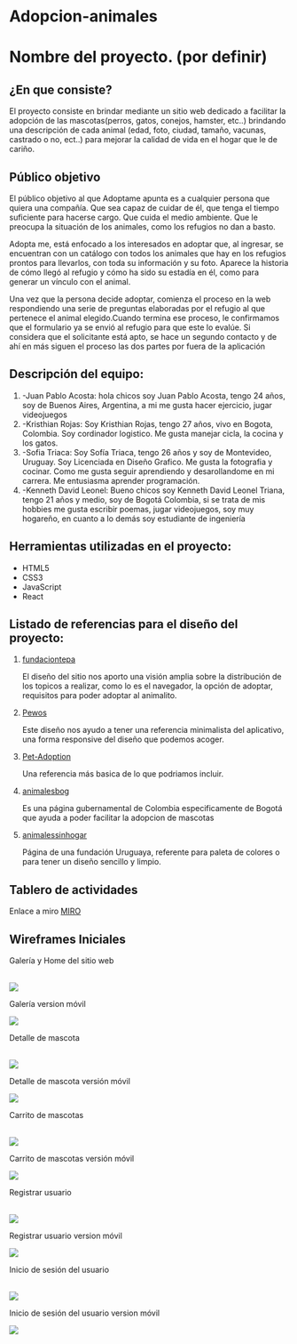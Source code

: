 # Adopcion-animales

<h1>Nombre del proyecto. (por definir) </h1>

  <section >
    <h2>¿En que consiste? </h2>
    <p>
        El proyecto consiste en brindar mediante un sitio web dedicado a facilitar la adopción de las mascotas(perros, gatos, conejos, hamster, etc..) brindando una descripción de cada animal (edad, foto, ciudad, tamaño, vacunas, castrado o no, ect..)  para mejorar la calidad de vida en el hogar que le de cariño. 
    </p>
  </section>


  <section>
    <h2>Público objetivo </h2>
    <p>
      El público objetivo al que Adoptame apunta es a cualquier persona que quiera una compañía. Que sea capaz de cuidar de él, que tenga el tiempo suficiente para hacerse cargo. Que cuida el medio ambiente. Que le preocupa la situación de los animales, como los refugios no dan a basto. 
    </p>
    <p>
      Adopta me, está enfocado a los interesados en adoptar que, al ingresar, se encuentran con un catálogo con todos los animales que hay en los refugios prontos para llevarlos, con toda su información y su foto. Aparece la historia de cómo llegó al refugio y cómo ha sido su estadía en él, como para generar un vínculo con el animal. 
    </p>
    <p>
      Una vez que la persona decide adoptar, comienza el proceso en la web respondiendo una serie de preguntas elaboradas por el refugio al que pertenece el animal elegido.Cuando termina ese proceso, le confirmamos que el formulario ya se envió al refugio para que este lo evalúe. Si considera que el solicitante está apto, se hace un segundo contacto y de ahí en más siguen el proceso las dos partes por fuera de la aplicación
    </p>
  </section>


  <section>
    <h2>  Descripción del equipo:</h2>
    <ol>
      <li>-Juan Pablo Acosta: hola chicos soy Juan Pablo Acosta, tengo 24 años, soy de Buenos Aires, Argentina, a mi me gusta hacer ejercicio, jugar videojuegos </li>
      <li> -Kristhian Rojas: Soy Kristhian Rojas, tengo 27 años, vivo en Bogota, Colombia. Soy cordinador logistico. Me gusta manejar cicla, la cocina y los gatos. </li>
      <li> -Sofia Triaca: Soy Sofía Triaca, tengo 26 años y soy de Montevideo, Uruguay.  Soy Licenciada en Diseño Grafico. Me gusta la fotografia y cocinar. Como me gusta seguir aprendiendo y desarollandome en mi carrera. Me entusiasma aprender programación.</li>
      <li>-Kenneth David Leonel: Bueno chicos soy Kenneth David Leonel Triana, tengo 21 años y medio, soy de Bogotá Colombia, si se trata de mis hobbies me gusta escribir poemas, jugar videojuegos, soy muy hogareño, en cuanto a lo demás soy estudiante de ingeniería </li>
     </ol>
  </section>


  <section >
    <h2>Herramientas utilizadas en el proyecto: </h2>
    <ul>
      <li>HTML5 </li>
      <li>CSS3 </li>
      <li>JavaScript </li>
      <li>React </li>
    </ul>

  <section >
       <h2>Listado de referencias para el diseño del proyecto:</h2>
      <ol>
        <li> <a href="https://www.fundaciontepa.org/adopta/">fundaciontepa</a>
          <p> El diseño del sitio nos aporto una visión amplia sobre la distribución de los topicos a realizar, como lo 
          es el navegador, la opción de adoptar, requisitos para poder adoptar al animalito. </p>
        </li>
        <li> <a href="https://www.behance.net/gallery/90712891/Pewos-Diseno-de-sitio-de-adopcion-de-perros?tracking_source=search_projects%7Cadopcion"> Pewos</a>
        <p> Este diseño nos ayudo a tener una referencia minimalista del aplicativo, una forma responsive del diseño  que podemos acoger. </p>
        </li>
        <li> <a href=" https://www.behance.net/gallery/120218931/Pet-Adoption-Web-Design?tracking_source=search_projects%7Cadoption%20pet"> Pet-Adoption</a>
        <p>  Una referencia más basica de lo que podriamos incluir. </p>
        </li>
        <li> <a href=" https://www.animalesbog.gov.co/cliff/index.html#amigos">animalesbog </a>
        <p>  Es una página gubernamental de Colombia especificamente de Bogotá que ayuda a poder facilitar la adopcion de mascotas </p>
        </li>
        <li> <a href="https://www.animalessinhogar.com.uy/#/"> animalessinhogar</a>
        <p>  Página de una fundación Uruguaya, referente para paleta de colores o para tener un diseño sencillo y limpio. </p>
        </li>
      </ol>
  </section>
  
 
 <h2>Tablero de actividades</h2>
 
 <p>Enlace a miro 
  <a href ="https://miro.com/app/board/uXjVOicEj8o=/"> MIRO</a>
 </p>
 
 <section>
  <h2>Wireframes Iniciales</h2>
  <div>
    <p>Galería y Home del sitio web</p>
    <br>
    <img src="./Wireframes/HOME+GALERIA.jpg">
     <p>Galería version móvil</p>
    <img src="./Wireframes/HOME+GALERIAversioncel.jpg">
  </div>
  <div>
    <p>Detalle de mascota</p>
    <br>
    <img src="./Wireframes/DetalleMascota.jpg">
     <p>Detalle de mascota versión móvil</p>
    <img src="./Wireframes/DetalleMascotaversioncel.jpg">
  </div>
   <div>
    <p>Carrito de mascotas </p>
    <br>
    <img src="./Wireframes/CarritoMascota.jpg">
     <p>Carrito de mascotas versión móvil</p>
    <img src="./Wireframes/CarritoMascotaversioncel.jpg">
 </div>

 <div>
    <p>Registrar usuario</p>
    <br>
    <img src="./Wireframes/Registro.jpg">
     <p>Registrar usuario version móvil</p>
    <img src="./Wireframes/Registroversioncel.jpg">
 </div>   

  <div>
    <p>Inicio de sesión del usuario</p>
    <br>
    <img src="./Wireframes/Iniciarsesion.jpg">
     <p>Inicio de sesión del usuario version móvil</p>
    <img src="./Wireframes/Ininciarsesionversioncel.jpg">
 </div>  
</section>


